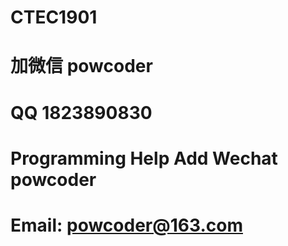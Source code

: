 # CTEC1901
# 加微信 powcoder

# QQ 1823890830

# Programming Help Add Wechat powcoder

# Email: powcoder@163.com

